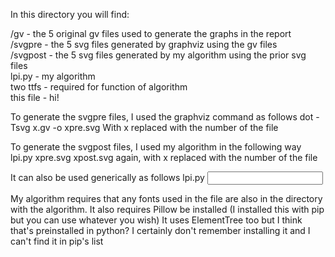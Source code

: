 In this directory you will find:

/gv 		- the 5 original gv files used to generate the graphs in the report  
/svgpre		- the 5 svg files generated by graphviz using the gv files  
/svgpost	- the 5 svg files generated by my algorithm using the prior svg files  
lpi.py		- my algorithm  
two ttfs	- required for function of algorithm  
this file	- hi!  

To generate the svgpre files, I used the graphviz command as follows
dot -Tsvg x.gv -o xpre.svg
With x replaced with the number of the file

To generate the svgpost files, I used my algorithm in the following way
lpi.py xpre.svg xpost.svg
again, with x replaced with the number of the file

It can also be used generically as follows
lpi.py <input> <output>

My algorithm requires that any fonts used in the file are also in the directory with the algorithm.
It also requires Pillow be installed (I installed this with pip but you can use whatever you wish)
It uses ElementTree too but I think that's preinstalled in python? I certainly don't remember installing it and I can't find it in pip's list
